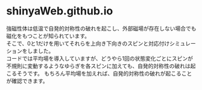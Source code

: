 # shinyaWeb.github.io
強磁性体は低温で自発的対称性の破れを起こし、外部磁場が存在しない場合でも磁化をもつことが知られています。  
そこで、0と1だけを用いてそれらを上向き下向きのスピンと対応付けシミュレーションをしました。  
コードでは平均場を導入していますが、どうやら1回の状態変化ごとにスピンが不規則に変動するようなゆらぎを各スピンに加えても、自発的対称性の破れは起こるそうです。
もちろん平均場を加えれば、自発的対称性の破れが起こることが確認できます。


